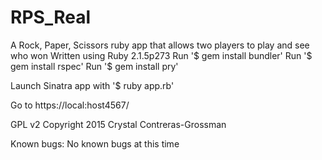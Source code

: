 # RPS_Real
A Rock, Paper, Scissors ruby app that allows two players to play and see who won
Written using Ruby 2.1.5p273
Run '$ gem install bundler'
Run '$ gem install rspec'
Run '$ gem install pry'


Launch Sinatra app with '$ ruby app.rb'


Go to https://local:host4567/

GPL v2 Copyright 2015 Crystal Contreras-Grossman

Known bugs:
No known bugs at this time
